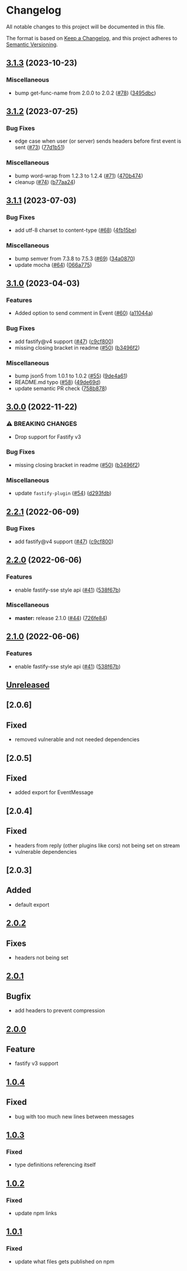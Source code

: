 # Changelog
All notable changes to this project will be documented in this file.

The format is based on [Keep a Changelog](https://keepachangelog.com/en/1.0.0/),
and this project adheres to [Semantic Versioning](https://semver.org/spec/v2.0.0.html).

## [3.1.3](https://github.com/mpetrunic/fastify-sse-v2/compare/v3.1.2...v3.1.3) (2023-10-23)


### Miscellaneous

* bump get-func-name from 2.0.0 to 2.0.2 ([#78](https://github.com/mpetrunic/fastify-sse-v2/issues/78)) ([3495dbc](https://github.com/mpetrunic/fastify-sse-v2/commit/3495dbc96222a9fb991ef0b57183676e8426d752))

## [3.1.2](https://github.com/mpetrunic/fastify-sse-v2/compare/v3.1.1...v3.1.2) (2023-07-25)


### Bug Fixes

* edge case when user (or server) sends headers before first event is sent ([#73](https://github.com/mpetrunic/fastify-sse-v2/issues/73)) ([77d1b51](https://github.com/mpetrunic/fastify-sse-v2/commit/77d1b51fea9303ff61f9975a971a5b8df3c6a60e))


### Miscellaneous

* bump word-wrap from 1.2.3 to 1.2.4 ([#71](https://github.com/mpetrunic/fastify-sse-v2/issues/71)) ([470b474](https://github.com/mpetrunic/fastify-sse-v2/commit/470b474e064929deecb9cc74f843741d5306b4f2))
* cleanup ([#74](https://github.com/mpetrunic/fastify-sse-v2/issues/74)) ([b77aa24](https://github.com/mpetrunic/fastify-sse-v2/commit/b77aa24bf1e963fc455e09d38da407b3ea154e6b))

## [3.1.1](https://github.com/NodeFactoryIo/fastify-sse-v2/compare/v3.1.0...v3.1.1) (2023-07-03)


### Bug Fixes

* add utf-8 charset to content-type ([#68](https://github.com/NodeFactoryIo/fastify-sse-v2/issues/68)) ([4fb15be](https://github.com/NodeFactoryIo/fastify-sse-v2/commit/4fb15be2587da286436c54ecf003178ebe39ee53))


### Miscellaneous

* bump semver from 7.3.8 to 7.5.3 ([#69](https://github.com/NodeFactoryIo/fastify-sse-v2/issues/69)) ([34a0870](https://github.com/NodeFactoryIo/fastify-sse-v2/commit/34a08709197549b07f49eb421228ac11a2c80c6f))
* update mocha ([#64](https://github.com/NodeFactoryIo/fastify-sse-v2/issues/64)) ([066a775](https://github.com/NodeFactoryIo/fastify-sse-v2/commit/066a775a2def4ca09178888517f46c0f9cadbe85))

## [3.1.0](https://github.com/NodeFactoryIo/fastify-sse-v2/compare/v3.0.0...v3.1.0) (2023-04-03)

### Features

* Added option to send comment in Event ([#60](https://github.com/NodeFactoryIo/fastify-sse-v2/issues/60)) ([a11044a](https://github.com/NodeFactoryIo/fastify-sse-v2/commit/a11044a618c71cd60658915e36ab9f50661cf5e4))


### Bug Fixes

* add fastify@v4 support ([#47](https://github.com/NodeFactoryIo/fastify-sse-v2/issues/47)) ([c9cf800](https://github.com/NodeFactoryIo/fastify-sse-v2/commit/c9cf800eb95e47f2122b2a0a667fb993408818ec))
* missing closing bracket in readme ([#50](https://github.com/NodeFactoryIo/fastify-sse-v2/issues/50)) ([b3496f2](https://github.com/NodeFactoryIo/fastify-sse-v2/commit/b3496f23fcf03d8224843ce78e0fd05d39dcff83))


### Miscellaneous

* bump json5 from 1.0.1 to 1.0.2 ([#55](https://github.com/NodeFactoryIo/fastify-sse-v2/issues/55)) ([9de4a61](https://github.com/NodeFactoryIo/fastify-sse-v2/commit/9de4a61cc6d64944a648f1e3bbec89a2d7b04cc3))
* README.md typo ([#58](https://github.com/NodeFactoryIo/fastify-sse-v2/issues/58)) ([49de69d](https://github.com/NodeFactoryIo/fastify-sse-v2/commit/49de69dfc5d5f2f6d592f3498b7cf7f3ea7be9d7))
* update semantic PR check ([758b878](https://github.com/NodeFactoryIo/fastify-sse-v2/commit/758b878a6a0f081a42ff3b04af15f09ab02b3b3b))

## [3.0.0](https://github.com/NodeFactoryIo/fastify-sse-v2/compare/v2.2.1...v3.0.0) (2022-11-22)


### ⚠ BREAKING CHANGES

* Drop support for Fastify v3

### Bug Fixes

* missing closing bracket in readme ([#50](https://github.com/NodeFactoryIo/fastify-sse-v2/issues/50)) ([b3496f2](https://github.com/NodeFactoryIo/fastify-sse-v2/commit/b3496f23fcf03d8224843ce78e0fd05d39dcff83))


### Miscellaneous

* update `fastify-plugin` ([#54](https://github.com/NodeFactoryIo/fastify-sse-v2/issues/54)) ([d293fdb](https://github.com/NodeFactoryIo/fastify-sse-v2/commit/d293fdb233258ecc73538b793dca708d8332bd2a))

## [2.2.1](https://github.com/NodeFactoryIo/fastify-sse-v2/compare/v2.2.0...v2.2.1) (2022-06-09)


### Bug Fixes

* add fastify@v4 support ([#47](https://github.com/NodeFactoryIo/fastify-sse-v2/issues/47)) ([c9cf800](https://github.com/NodeFactoryIo/fastify-sse-v2/commit/c9cf800eb95e47f2122b2a0a667fb993408818ec))

## [2.2.0](https://github.com/NodeFactoryIo/fastify-sse-v2/compare/v2.1.0...v2.2.0) (2022-06-06)


### Features

* enable fastify-sse style api ([#41](https://github.com/NodeFactoryIo/fastify-sse-v2/issues/41)) ([538f67b](https://github.com/NodeFactoryIo/fastify-sse-v2/commit/538f67beb80ab11180f62bf2cccf637e781605cf))


### Miscellaneous

* **master:** release 2.1.0 ([#44](https://github.com/NodeFactoryIo/fastify-sse-v2/issues/44)) ([726fe84](https://github.com/NodeFactoryIo/fastify-sse-v2/commit/726fe8494864d83b807ff16a7ca7b459e80bacc7))

## [2.1.0](https://github.com/NodeFactoryIo/fastify-sse-v2/compare/v2.0.6...v2.1.0) (2022-06-06)


### Features

* enable fastify-sse style api ([#41](https://github.com/NodeFactoryIo/fastify-sse-v2/issues/41)) ([538f67b](https://github.com/NodeFactoryIo/fastify-sse-v2/commit/538f67beb80ab11180f62bf2cccf637e781605cf))

## [Unreleased]
## [2.0.6]

## Fixed
- removed vulnerable and not needed dependencies
## [2.0.5]

## Fixed
- added export for EventMessage

## [2.0.4]

## Fixed
- headers from reply (other plugins like cors) not being set on stream
- vulnerable dependencies

## [2.0.3]

## Added
- default export

## [2.0.2]
## Fixes
- headers not being set

## [2.0.1]
## Bugfix
- add headers to prevent compression

## [2.0.0]
## Feature
- fastify v3 support

## [1.0.4]
## Fixed
- bug with too much new lines between messages

## [1.0.3]
### Fixed
- type definitions referencing itself

## [1.0.2]
### Fixed
- update npm links

## [1.0.1]
### Fixed
- update what files gets published on npm

[Unreleased]: https://github.com/nodefactoryio/fastify-sse-v2/compare/v2.0.2...HEAD
[2.0.2]: https://github.com/nodefactoryio/fastify-sse-v2/compare/v2.0.1...v2.0.2
[2.0.1]: https://github.com/nodefactoryio/fastify-sse-v2/compare/v2.0.0...v2.0.1
[2.0.0]: https://github.com/nodefactoryio/fastify-sse-v2/compare/v1.0.4...v2.0.0
[1.0.4]: https://github.com/nodefactoryio/fastify-sse-v2/compare/v1.0.3...v1.0.4
[1.0.3]: https://github.com/nodefactoryio/fastify-sse-v2/compare/v1.0.2...v1.0.3
[1.0.2]: https://github.com/nodefactoryio/fastify-sse-v2/compare/v1.0.1...v1.0.2
[1.0.1]: https://github.com/nodefactoryio/fastify-sse-v2/compare/v1.0.0...v1.0.1
[1.0.0]: https://github.com/nodefactoryio/fastify-sse-v2/releases/tag/v1.0.0
